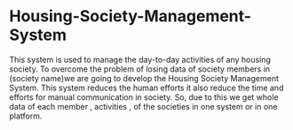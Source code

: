 # Housing-Society-Management-System
This system is used to manage the day-to-day activities of any housing society. To overcome the problem of losing data of society members in (society name)we are going to develop the Housing Society Management System. This system reduces the human efforts it also reduce the time and efforts for manual communication in society. So, due to this we get whole data of each member , activities , of the societies in one system or in one platform.
